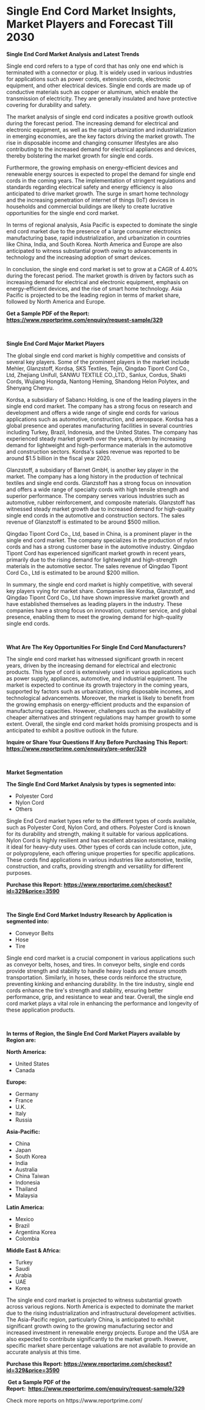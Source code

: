 <p><h1>Single End Cord Market Insights, Market Players and Forecast Till 2030</h1></p><p><strong>Single End Cord Market Analysis and Latest Trends</strong></p>
<p><p>Single end cord refers to a type of cord that has only one end which is terminated with a connector or plug. It is widely used in various industries for applications such as power cords, extension cords, electronic equipment, and other electrical devices. Single end cords are made up of conductive materials such as copper or aluminum, which enable the transmission of electricity. They are generally insulated and have protective covering for durability and safety.</p><p>The market analysis of single end cord indicates a positive growth outlook during the forecast period. The increasing demand for electrical and electronic equipment, as well as the rapid urbanization and industrialization in emerging economies, are the key factors driving the market growth. The rise in disposable income and changing consumer lifestyles are also contributing to the increased demand for electrical appliances and devices, thereby bolstering the market growth for single end cords.</p><p>Furthermore, the growing emphasis on energy-efficient devices and renewable energy sources is expected to propel the demand for single end cords in the coming years. The implementation of stringent regulations and standards regarding electrical safety and energy efficiency is also anticipated to drive market growth. The surge in smart home technology and the increasing penetration of internet of things (IoT) devices in households and commercial buildings are likely to create lucrative opportunities for the single end cord market.</p><p>In terms of regional analysis, Asia Pacific is expected to dominate the single end cord market due to the presence of a large consumer electronics manufacturing base, rapid industrialization, and urbanization in countries like China, India, and South Korea. North America and Europe are also anticipated to witness substantial growth owing to advancements in technology and the increasing adoption of smart devices.</p><p>In conclusion, the single end cord market is set to grow at a CAGR of 4.40% during the forecast period. The market growth is driven by factors such as increasing demand for electrical and electronic equipment, emphasis on energy-efficient devices, and the rise of smart home technology. Asia Pacific is projected to be the leading region in terms of market share, followed by North America and Europe.</p></p>
<p><strong>Get a Sample PDF of the Report:&nbsp; <a href="https://www.reportprime.com/enquiry/request-sample/329">https://www.reportprime.com/enquiry/request-sample/329</a></strong></p>
<p>&nbsp;</p>
<p><strong>Single End Cord Major Market Players</strong></p>
<p><p>The global single end cord market is highly competitive and consists of several key players. Some of the prominent players in the market include Mehler, Glanzstoff, Kordsa, SKS Textiles, Tejin, Qingdao Tipont Cord Co., Ltd, Zhejiang Unifull, SANWU TEXTILE CO.,LTD., Sanlux, Cordus, Shakti Cords, Wujiang Hongda, Nantong Heming, Shandong Helon Polytex, and Shenyang Chenyu.</p><p>Kordsa, a subsidiary of Sabancı Holding, is one of the leading players in the single end cord market. The company has a strong focus on research and development and offers a wide range of single end cords for various applications such as automotive, construction, and aerospace. Kordsa has a global presence and operates manufacturing facilities in several countries including Turkey, Brazil, Indonesia, and the United States. The company has experienced steady market growth over the years, driven by increasing demand for lightweight and high-performance materials in the automotive and construction sectors. Kordsa's sales revenue was reported to be around $1.5 billion in the fiscal year 2020.</p><p>Glanzstoff, a subsidiary of Barnet GmbH, is another key player in the market. The company has a long history in the production of technical textiles and single end cords. Glanzstoff has a strong focus on innovation and offers a wide range of specialty cords with high tensile strength and superior performance. The company serves various industries such as automotive, rubber reinforcement, and composite materials. Glanzstoff has witnessed steady market growth due to increased demand for high-quality single end cords in the automotive and construction sectors. The sales revenue of Glanzstoff is estimated to be around $500 million.</p><p>Qingdao Tipont Cord Co., Ltd, based in China, is a prominent player in the single end cord market. The company specializes in the production of nylon cords and has a strong customer base in the automotive industry. Qingdao Tipont Cord has experienced significant market growth in recent years, primarily due to the rising demand for lightweight and high-strength materials in the automotive sector. The sales revenue of Qingdao Tipont Cord Co., Ltd is estimated to be around $200 million.</p><p>In summary, the single end cord market is highly competitive, with several key players vying for market share. Companies like Kordsa, Glanzstoff, and Qingdao Tipont Cord Co., Ltd have shown impressive market growth and have established themselves as leading players in the industry. These companies have a strong focus on innovation, customer service, and global presence, enabling them to meet the growing demand for high-quality single end cords.</p></p>
<p>&nbsp;</p>
<p><strong>What Are The Key Opportunities For Single End Cord Manufacturers?</strong></p>
<p><p>The single end cord market has witnessed significant growth in recent years, driven by the increasing demand for electrical and electronic products. This type of cord is extensively used in various applications such as power supply, appliances, automotive, and industrial equipment. The market is expected to continue its growth trajectory in the coming years, supported by factors such as urbanization, rising disposable incomes, and technological advancements. Moreover, the market is likely to benefit from the growing emphasis on energy-efficient products and the expansion of manufacturing capacities. However, challenges such as the availability of cheaper alternatives and stringent regulations may hamper growth to some extent. Overall, the single end cord market holds promising prospects and is anticipated to exhibit a positive outlook in the future.</p></p>
<p><strong>Inquire or Share Your Questions If Any Before Purchasing This Report: <a href="https://www.reportprime.com/enquiry/pre-order/329">https://www.reportprime.com/enquiry/pre-order/329</a></strong></p>
<p>&nbsp;</p>
<p><strong>Market Segmentation</strong></p>
<p><strong>The Single End Cord Market Analysis by types is segmented into:</strong></p>
<p><ul><li>Polyester Cord</li><li>Nylon Cord</li><li>Others</li></ul></p>
<p><p>Single End Cord market types refer to the different types of cords available, such as Polyester Cord, Nylon Cord, and others. Polyester Cord is known for its durability and strength, making it suitable for various applications. Nylon Cord is highly resilient and has excellent abrasion resistance, making it ideal for heavy-duty uses. Other types of cords can include cotton, jute, or polypropylene, each offering unique properties for specific applications. These cords find applications in various industries like automotive, textile, construction, and crafts, providing strength and versatility for different purposes.</p></p>
<p><strong>Purchase this Report:&nbsp;<a href="https://www.reportprime.com/checkout?id=329&price=3590">https://www.reportprime.com/checkout?id=329&price=3590</a></strong></p>
<p>&nbsp;</p>
<p><strong>The Single End Cord Market Industry Research by Application is segmented into:</strong></p>
<p><ul><li>Conveyor Belts</li><li>Hose</li><li>Tire</li></ul></p>
<p><p>Single end cord market is a crucial component in various applications such as conveyor belts, hoses, and tires. In conveyor belts, single end cords provide strength and stability to handle heavy loads and ensure smooth transportation. Similarly, in hoses, these cords reinforce the structure, preventing kinking and enhancing durability. In the tire industry, single end cords enhance the tire's strength and stability, ensuring better performance, grip, and resistance to wear and tear. Overall, the single end cord market plays a vital role in enhancing the performance and longevity of these application products.</p></p>
<p>&nbsp;</p>
<p><strong>In terms of Region, the Single End Cord Market Players available by Region are:</strong></p>
<p>
    <p> <strong> North America: </strong>
        <ul>
            <li>United States</li>
            <li>Canada</li>
        </ul>
        </p> 
    <p> <strong> Europe: </strong>
        <ul>
            <li>Germany</li>
            <li>France</li>
            <li>U.K.</li>
            <li>Italy</li>
            <li>Russia</li>
        </ul>
        </p> 
    <p> <strong> Asia-Pacific: </strong>
        <ul>
            <li>China</li>
            <li>Japan</li>
            <li>South Korea</li>
            <li>India</li>
            <li>Australia</li>
            <li>China Taiwan</li>
            <li>Indonesia</li>
            <li>Thailand</li>
            <li>Malaysia</li>
        </ul>
        </p> 
    <p> <strong> Latin America: </strong>
        <ul>
            <li>Mexico</li>
            <li>Brazil</li>
            <li>Argentina Korea</li>
            <li>Colombia</li>
        </ul>
        </p> 
    <p> <strong> Middle East & Africa: </strong>
        <ul>
            <li>Turkey</li>
            <li>Saudi</li>
            <li>Arabia</li>
            <li>UAE</li>
            <li>Korea</li>
        </ul>
    </p>
    </p>
<p><p>The single end cord market is projected to witness substantial growth across various regions. North America is expected to dominate the market due to the rising industrialization and infrastructural development activities. The Asia-Pacific region, particularly China, is anticipated to exhibit significant growth owing to the growing manufacturing sector and increased investment in renewable energy projects. Europe and the USA are also expected to contribute significantly to the market growth. However, specific market share percentage valuations are not available to provide an accurate analysis at this time.</p></p>
<p><strong>Purchase this Report: <a href="https://www.reportprime.com/checkout?id=329&price=3590">https://www.reportprime.com/checkout?id=329&price=3590</a></strong></p>
<p>&nbsp;<strong>Get a Sample PDF of the Report:&nbsp;&nbsp;<a href="https://www.reportprime.com/enquiry/request-sample/329">https://www.reportprime.com/enquiry/request-sample/329</a></strong></p>
<p><strong></strong></p>
<p>Check more reports on https://www.reportprime.com/</p>